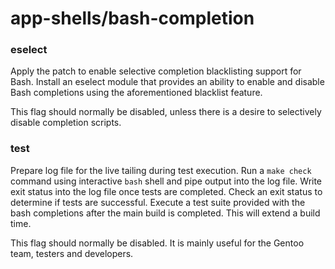 # app-shells/bash-completion

### eselect
Apply the patch to enable selective completion blacklisting support for Bash. Install an eselect module that provides an ability to enable and disable Bash completions using the aforementioned blacklist feature.

This flag should normally be disabled, unless there is a desire to selectively disable completion scripts.

### test
Prepare log file for the live tailing during test execution. Run a `make check` command using interactive `bash` shell and pipe output into the log file. Write exit status into the log file once tests are completed. Check an exit status to determine if tests are successful. Execute a test suite provided with the bash completions after the main build is completed. This will extend a build time.

This flag should normally be disabled. It is mainly useful for the Gentoo team, testers and developers.
